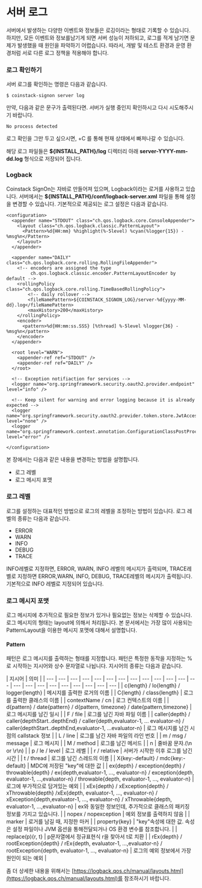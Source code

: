 # 서버 로그

서버에서 발생하는 다양한 이벤트와 정보들은 로깅이라는 형태로 기록할 수 있습니다. 하지만, 모든 이벤트와 정보를남기게 되면 서버 성능이 저하되고, 로그를 적게 남기면 문제가 발생했을 때 원인을 파악하기 어렵습니다. 따라서, 개발 및 테스트 환경과 운영 환경처럼 서로 다른 로그 정책을 적용해야 합니다.

### 로그 확인하기

서버 로그를 확인하는 명령은 다음과 같습니다.

```text
$ coinstack-signon server log
```

만약, 다음과 같은 문구가 출력된다면. 서버가 실행 중인지 확인하시고 다시 시도해주시기 바랍니다.

```text
No process detected
```

로그 확인을 그만 두고 싶으시면, +C 를 통해 현재 상태에서 빠져나갈 수 있습니다.

해당 로그 파일들은 **${INSTALL\_PATH}/log** 디렉터리 아래 **server-YYYY-mm-dd.log** 형식으로 저장되어 집니다.

### Logback

Coinstack SignOn는 자바로 만들어져 있으며, Logback이라는 로거를 사용하고 있습니다. 서버에서는 **${INSTALL\_PATH}/conf/logback-server.xml** 파일을 통해 설정을 변경할 수 있습니다. 기본적으로 제공되는 로그 설정은 다음과 같습니다.

```markup
<configuration>
  <appender name="STDOUT" class="ch.qos.logback.core.ConsoleAppender">
    <layout class="ch.qos.logback.classic.PatternLayout">
      <Pattern>%d{HH:mm} %highlight(%-5level) %cyan(%logger{15}) - %msg%n</Pattern>
    </layout>
  </appender>

  <appender name="DAILY" class="ch.qos.logback.core.rolling.RollingFileAppender">
    <!-- encoders are assigned the type
         ch.qos.logback.classic.encoder.PatternLayoutEncoder by default -->
    <rollingPolicy class="ch.qos.logback.core.rolling.TimeBasedRollingPolicy">
        <!-- daily rollover -->
        <fileNamePattern>${COINSTACK_SIGNON_LOG}/server-%d{yyyy-MM-dd}.log</fileNamePattern>
        <maxHistory>200</maxHistory>
    </rollingPolicy>
    <encoder>
      <pattern>%d{HH:mm:ss.SSS} [%thread] %-5level %logger{36} - %msg%n</pattern>
    </encoder>
  </appender>

  <root level="WARN">
    <appender-ref ref="STDOUT" />
    <appender-ref ref="DAILY" />
  </root>

  <!-- Exception notifiaction for services -->
  <logger name="org.springframework.security.oauth2.provider.endpoint" level="info" />

  <!-- Keep silent for warning and error logging because it is already expected -->
  <logger name="org.springframework.security.oauth2.provider.token.store.JwtAccessTokenConverter" level="none" />
  <logger name="org.springframework.context.annotation.ConfigurationClassPostProcessor" level="error" />

</configuration>
```

본 장에서는 다음과 같은 내용을 변경하는 방법을 설명합니다.

* 로그 레벨
* 로그 메시지 포맷

### 로그 레벨

로그를 설정하는 대표적인 방법으로 로그의 레벨을 조정하는 방법이 있습니다. 로그 레벨의 종류는 다음과 같습니다.

* ERROR
* WARN
* INFO
* DEBUG
* TRACE

INFO레벨로 지정하면, ERROR, WARN, INFO 레벨의 메시지가 출력되며, TRACE레벨로 지정하면 ERROR,WARN, INFO, DEBUG, TRACE레벨의 메시지가 출력됩니다. 기본적으로 INFO 레벨로 지정되어 있습니다.

### 로그 메시지 포맷

로그 메시지에 추가적으로 필요한 정보가 있거나 필요없는 정보는 삭제할 수 있습니다. 로그 메시지의 형태는 layout에 의해서 처리됩니다. 본 문서에서는 가장 많이 사용되는 PatternLayout을 이용한 메시지 포맷에 대해서 설명합니다.

#### Pattern

패턴은 로그 메시지를 출력하는 형태를 지정합니다. 패턴은 특정한 동작을 지정하는 %로 시작하는 지시어와 상수 문자열로 나뉩니다. 지시어의 종류는 다음과 같습니다.

| 지시어 | 의미 |
| --- | --- | --- | --- | --- | --- | --- | --- | --- | --- | --- | --- | --- | --- | --- | --- | --- | --- | --- | --- | --- | --- |
| c{length} / lo{length} / logger{length} | 메시지를 출력한 로거의 이름 |
| C{length} / class{length} | 로그를 출력한 클래스의 이름 |
| contextName / cn | 로그 컨텍스트의 이름 |
| d{pattern} / date{pattern} / d{pattern, timezone} / date{pattern,timezone} | 로그 메시지를 남긴 일시 |
| F / file | 로그를 남긴 자바 파일 이름 |
| caller{depth} / caller{depthStart..depthEnd} / caller{depth,evaluator-1, ... evaluator-n} / caller{depthStart..depthEnd,evaluator-1, ...evaluator-n} | 로그 메시지를 남긴 시점의 callstack 정보 |
| L / line | 로그를 남긴 자바 파일의 라인 번호 |
| m / msg / message | 로그 메시지 |
| M / method | 로그를 남긴 메서드 |
| n | 줄바꿈 문자.\(\n or \r\n\) |
| p / le / level | 로그 레벨 |
| r / relative | 서버가 시작한 이후 로그를 남긴시간 |
| t / thread | 로그를 남긴 스레드의 이름 |
| X{key:-default} / mdc{key:-default} | MDC에 저장된 "key"에 대한 값 |
| ex{depth} / exception{depth} / throwable{depth} / ex{depth,evaluator-1, ..., evaluator-n} / exception{depth, evaluator-1, ...,evaluator-n} / throwable{depth, evaluator-1, ..., evaluator-n} | 로그에 부가적으로 담겨있는 예외 |
| xEx{depth} / xException{depth} / xThrowable{depth} /xEx{depth, evaluator-1, ..., evaluator-n} / xException{depth,evaluator-1, ..., evaluator-n} / xThrowable{depth, evaluator-1, ...,evaluator-n} | ex와 동일한 정보인데, 추가적으로 클래스의 패키징 정보를 가지고 있습니다. |
| nopex / nopexception | 예외 정보를 출력하지 않음 |
| marker | 로거를 남길 때, 지정한 마커 |
| property{key} | "key"속성에 대한 값. 속성은 설정 파일이나 JVM 옵션을 통해전달되거나 OS 환경 변수를 참조합니다. |
| replace\(p\){r, t} | p문자열에서 정규표현식 r을 찾아서 t로 치환 |
| rEx{depth} / rootException{depth} / rEx{depth, evaluator-1, ...,evaluator-n} / rootException{depth, evaluator-1, ..., evaluator-n} | 로그의 예외 정보에서 가장 원인이 되는 예외 |

좀 더 상세한 내용을 위해서는 [https://logback.qos.ch/manual/layouts.html](https://logback.qos.ch/manual/layouts.html)를 참조하시기 바랍니다.

